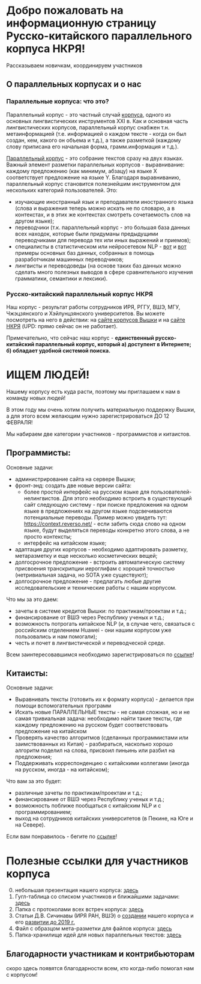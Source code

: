 # Добро пожаловать на информационную страницу Русско-китайского параллельного корпуса НКРЯ!

Рассказываем новичкам, координируем участников

## О параллельных корпусах и о нас

### Параллельные корпуса: что это?

Параллельный корпус - это частный случай [корпуса](https://postnauka.ru/video/7783), одного из основных лингвистических инструментов XXI в. Как и основная часть лингвистических корпусов, параллельный корпус снабжен т.н. метаинформацией (т.е. информацией о каждом тексте - когда он был создан, кем, какого он объема и т.д.), а также разметкой (каждому слову приписана его начальная форма, грамм.информация и т.д.).

[Параллельный корпус](https://postnauka.ru/video/54851) - это собрание текстов сразу на двух языках. Важный элемент разметки параллельных корпусов - выравнивание: каждому предложению (как минимум, абзацу) на языке Х соответствует предложение на языке Y. Благодаря выравниванию, параллельный корпус становится полезнейшим инструментом для нескольких категорий пользователей. Это:
 * изучающие иностранный язык и преподаватели иностранного языка (слова и выражения теперь можно искать не по словарю, а в контекстах, и в этих же контекстах смотреть сочетаемость слов на другом языке);
 * переводчики (т.к. параллельный корпус - это большая база данных всех находок, которые были придуманы предыдущими переводчиками для перевода тех или иных выражений и приемов);
 * специалисты в статистическом или нейросетевом NLP - [вот](https://www.clarin.eu/resource-families/parallel-corpora) и [вот](http://opus.nlpl.eu/) примеры основных баз данных, собранных в помощь разработчикам машинных переводчиков;
 * лингвисты и переводоведы (на основе таких баз данных можно сделать много полезных выводов в сфере сравнительного изучения грамматики, семантики и лексики).
 

### Русско-китайский параллельный корпус НКРЯ

Наш корпус - результат работы сотрудников ИРЯ, РГГУ, ВШЭ, МГУ, Чжэцзянского и Хэйлунцзянского университетов. Вы можете посмотреть на него в действии: на [сайте корпусов Вышки](https://linghub.ru/rnc_parallel_chinese/search) и на [сайте НКРЯ](http://www.ruscorpora.ru/new/search-para-zh.html) (UPD: прямо сейчас он не работает).

Примечательно, что сейчас наш корпус - **единственный русско-китайский параллельный корпус, который а) доступент в Интернете; б) обладает удобной системой поиска.**

# ИЩЕМ ЛЮДЕЙ!

Нашему корпусу есть куда расти, поэтому мы приглашаем к нам в команду новых людей! 

В этом году мы очень хотим получить материальную поддержку Вышки, а для этого всем желающим нужно зарегистрироваться ДО 12 ФЕВРАЛЯ!

Мы набираем две категории участников - программистов и китаистов.

## Программисты:
Основные задачи:
 * администрирование сайта на сервере Вышки;
 * фронт-энд: создать две новые версии сайта:
    * более простой интерфейс на русском языке для пользователей-нелингвистов. Для этого необходимо встроить в существующий сайт следующую систему - при поиске предложения на одном языке в предложениях на другом языке подсвечиваются потенциальные переводы. Пример можно увидеть тут: https://context.reverso.net/ - если забить сюда слово на одном языке, будут выделяться переводы конкретно этого слова, а не просто контексты;
    * интерфейс на китайском языке;
 * адаптация других корпусов - необходимо адаптировать разметку, метаразметку и еще несколько косметических вещей;
 * долгосрочное предложение - встроить автоматическую систему присвоения транскрипции иероглифам с хорошей точностью (нетривиальная задача, но SOTA уже существуют);
 * долгосрочное предложение - предлагать любые другие исследовательские и технические работы с нашим корпусом. 
 
Что мы за это даем:

 * зачеты в системе кредитов Вышки: по практикам/проектам и т.д.;
 * финансирование от ВШЭ через Республику ученых и т.д.;
 * возможность потрогать китайское NLP (и, в случае чего, связаться с российским отделением Huawei - они нашим корпусом уже пользовались и нам помогали);
 * честь и почет в лингвистической и переводческой среде.

Всем заинтересовавшимся необходимо зарегистрироваться по [ссылке](https://docs.google.com/forms/d/e/1FAIpQLSeLVIon_j-o6pxQMyDScXS1COa0lWg8ytFDU_aMRhSAyKHhKQ/viewform?usp=sf_link)!

## Китаисты:
Основные задачи:
 * Выравнивать тексты (готовить их к формату корпуса) - делается при помощи вспомогательных программ
 * Искать новые ПАРАЛЛЕЛЬНЫЕ тексты - не самая сложная, но и не самая тривиальная задача: необходимо найти такие тексты, где каждому предложению на русском будет соответствовать предложение на китайском
 * Проверять качество алгоритмов (сделанных программистами или заимствованных из Китая) - разбираться, насколько хорошо алгоритм поделил на слова, присвоил пиньинь или разбил на предложения;
 * Поддерживать корреспонденцию с китайскими коллегами (иногда на русском, иногда - на китайском);

Что вам за это будет:
 * различные зачеты по практикам/проектам и т.д.;
 * финансирование от ВШЭ через Республику ученых и т.д.;
 * возможность поближе пообщаться с китайским NLP и с программированием;
 * выход на сотрудников китайских университетов (в Пекине, на Юге и на Севере).

Если вам понравилось - бегите по [ссылке](https://docs.google.com/forms/d/e/1FAIpQLSfTvfXdbYMYSWIYXaVtlDf_HIuatFo1F0SLt2dxnMJS_o0XzA/viewform?usp=sf_link)!

# Полезные ссылки для участников корпуса

0. небольшая презентация нашего корпуса: [здесь](корпус_презентация.pdf)
1. Гугл-таблица со списком участников и ближайшими задачами: [здесь](https://docs.google.com/spreadsheets/d/1lHKnLNeBceKZmBczLU0LqBDgp27OMBPqomXeIxcl2QE/edit?usp=sharing)
2. Папка с протоколами всех встреч корпуса: [здесь](https://yadi.sk/d/G5EnsKdbcfFdvg)
3. Статьи Д.В. Сичинавы (ИРЯ РАН, ВШЭ) о [создании](http://ruslang.ru/doc/sitchinava/sitchinava-2015-parallel_corpus.pdf) нашего корпуса и его [развитии до 2019 г.](https://yadi.sk/i/rkz-tMsY1dJ_8A)
4. Файл с образцом мета-разметки для файлов корпуса: [здесь](https://yadi.sk/i/dsp36GpkPFqZ6g)
5. Папка-хранилище идей для новых параллельных текстов: [здесь](https://yadi.sk/d/9nSiE3h3bnnC0w)

## Благодарности участникам и контрибьюторам

скоро здесь появятся благодарности всем, кто когда-либо помогал нам с корпусом!

